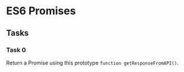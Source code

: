 # ES6 Promises

## Tasks

### Task 0
Return a Promise using this prototype `function getResponseFromAPI()`.
